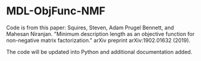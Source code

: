 # MDL-ObjFunc-NMF

Code is from this paper:
Squires, Steven, Adam Prugel Bennett, and Mahesan Niranjan. "Minimum description length as an objective function for non-negative matrix factorization." arXiv preprint arXiv:1902.01632 (2019).

The code will be updated into Python and additional documentation added.

